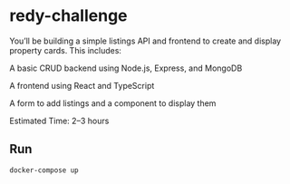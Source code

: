 # redy-challenge

You’ll be building a simple listings API and frontend to create and display property cards. This includes:

A basic CRUD backend using Node.js, Express, and MongoDB

A frontend using React and TypeScript

A form to add listings and a component to display them

Estimated Time: 2–3 hours

## Run

```docker-compose up```
